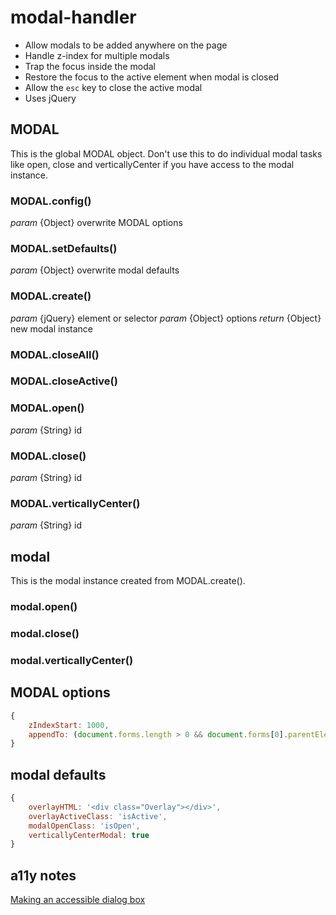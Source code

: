 modal-handler
=============

* Allow modals to be added anywhere on the page
* Handle z-index for multiple modals
* Trap the focus inside the modal
* Restore the focus to the active element when modal is closed
* Allow the `esc` key to close the active modal
* Uses jQuery


MODAL
-----
This is the global MODAL object. Don't use this to do individual modal tasks like open, close and verticallyCenter if you have access to the modal instance.

### MODAL.config()
_param_ {Object} overwrite MODAL options

### MODAL.setDefaults()
_param_ {Object} overwrite modal defaults

### MODAL.create()
_param_ {jQuery} element or selector
_param_ {Object} options
_return_ {Object} new modal instance

### MODAL.closeAll()

### MODAL.closeActive()

### MODAL.open()
_param_ {String} id

### MODAL.close()
_param_ {String} id

### MODAL.verticallyCenter()
_param_ {String} id


modal
-----
This is the modal instance created from MODAL.create().

### modal.open()
### modal.close()
### modal.verticallyCenter()


MODAL options
-------------
```js
{
    zIndexStart: 1000,
    appendTo: (document.forms.length > 0 && document.forms[0].parentElement === document.body) ? document.forms[0] : document.body // Try to detect .NET webforms and append to the .NET form
}
```


modal defaults
--------------
```js
{
    overlayHTML: '<div class="Overlay"></div>',
    overlayActiveClass: 'isActive',
    modalOpenClass: 'isOpen',
    verticallyCenterModal: true
}
```


a11y notes
----------
[Making an accessible dialog box](http://www.nczonline.net/blog/2013/02/12/making-an-accessible-dialog-box/)
